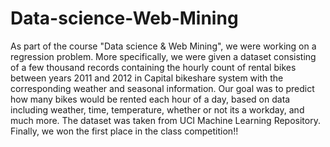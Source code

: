 # Data-science-Web-Mining
As part of the course "Data science & Web Mining", we were working on a regression problem. 
More specifically, we were given a dataset consisting of a few thousand records containing the hourly count of rental bikes between years 2011 and 2012 in Capital bikeshare system with the corresponding weather and seasonal information.
Our goal was to predict how many bikes would be rented each hour of a day, based on data including weather, time, temperature, whether or not its a workday, and much more. 
The dataset was taken from UCI Machine Learning Repository.
Finally, we won the first place in the class competition!!
